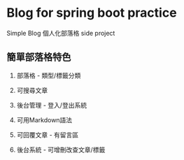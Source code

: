 # Blog for spring boot practice

Simple Blog 個人化部落格 side project

## 簡單部落格特色

1. 部落格 - 類型/標籤分類

2. 可搜尋文章

3. 後台管理 - 登入/登出系統

4. 可用Markdown語法

5. 可回覆文章 - 有留言區

6. 後台系統 - 可增刪改查文章/標籤



